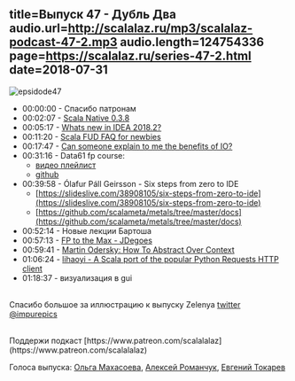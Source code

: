title=Выпуск 47 - Дубль Два
audio.url=http://scalalaz.ru/mp3/scalalaz-podcast-47-2.mp3
audio.length=124754336
page=https://scalalaz.ru/series-47-2.html
date=2018-07-31
----

![epsidode47](img/episode47.jpg)

* 00:00:00 - Спасибо патронам
* 00:02:07 - [Scala Native 0.3.8](https://github.com/scala-native/scala-native/releases/tag/v0.3.8)
* 00:05:17 - [Whats new in IDEA 2018.2?](https://www.jetbrains.com/idea/whatsnew/#v2018-2-scala)
* 00:11:20 - [Scala FUD FAQ for newbies](https://kubuszok.com/2018/scala-fud-faq-for-newbies/)
* 00:17:47 - [Can someone explain to me the benefits of IO?](https://www.reddit.com/r/scala/comments/8ygjcq/can_someone_explain_to_me_the_benefits_of_io/?utm_content=title&utm_medium=user&utm_source=reddit&utm_name=frontpage)
* 00:31:16 - Data61 fp course:
	* [видео плейлист](https://www.youtube.com/playlist?list=PLly9WMAVMrayYo2c-1E_rIRwBXG_FbLBW)
	* [github](https://github.com/data61/fp-course)
* 00:39:58 - Ólafur Páll Geirsson - Six steps from zero to IDE
    * [https://slideslive.com/38908105/six-steps-from-zero-to-ide](https://slideslive.com/38908105/six-steps-from-zero-to-ide)
    * [https://github.com/scalameta/metals/tree/master/docs](https://github.com/scalameta/metals/tree/master/docs)
* 00:52:14 - Новые лекции Бартоша
* 00:57:13 - [FP to the Max - JDegoes](https://www.youtube.com/c/FunctionalProgrammingGroup)
* 00:59:41 - [Martin Odersky: How To Abstract Over Context](https://www.youtube.com/watch?v=uiorT754IwA&t=78)
* 01:06:24 - [lihaoyi - A Scala port of the popular Python Requests HTTP client](https://github.com/lihaoyi/requests-scala)
* 01:18:37 - визуализация в gui

<br/>Спасибо большое за иллюстрацию к выпуску Zelenya [twitter @impurepics](https://twitter.com/impurepics)

<br/>
Поддержи подкаст [https://www.patreon.com/scalalalaz](https://www.patreon.com/scalalalaz)

<br/>

Голоса выпуска:
[Ольга Махасоева](https://twitter.com/oli_kitty),
[Алексей Романчук](http://github.com/13h3r),
[Евгений Токарев](https://twitter.com/strobegen)
